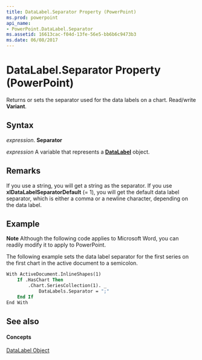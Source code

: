 ```yaml
---
title: DataLabel.Separator Property (PowerPoint)
ms.prod: powerpoint
api_name:
- PowerPoint.DataLabel.Separator
ms.assetid: 16613cac-f04d-13fe-56e5-bb6b6c9473b3
ms.date: 06/08/2017
---
```



# DataLabel.Separator Property (PowerPoint)

Returns or sets the separator used for the data labels on a chart. Read/write  **Variant**.


## Syntax

 _expression_. **Separator**

 _expression_ A variable that represents a **[DataLabel](PowerPoint.DataLabel.md)** object.


## Remarks

If you use a string, you will get a string as the separator. If you use  **xlDataLabelSeparatorDefault** (= 1), you will get the default data label separator, which is either a comma or a newline character, depending on the data label.


## Example




 **Note**  Although the following code applies to Microsoft Word, you can readily modify it to apply to PowerPoint.

The following example sets the data label separator for the first series on the first chart in the active document to a semicolon.




```vb
With ActiveDocument.InlineShapes(1)
    If .HasChart Then
        .Chart.SeriesCollection(1). _
            DataLabels.Separator = ";"
    End If
End With
```


## See also


#### Concepts


[DataLabel Object](PowerPoint.DataLabel.md)

